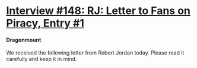 # [Interview #148: RJ: Letter to Fans on Piracy, Entry #1](https://www.theoryland.com/intvmain.php?i=148#1)

#### Dragonmount

We received the following letter from Robert Jordan today. Please read it carefully and keep it in mind.

